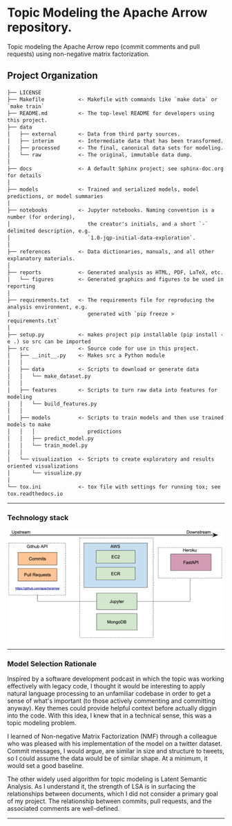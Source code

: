 Topic Modeling the Apache Arrow repository.
==============================

Topic modeling the Apache Arrow repo (commit comments and pull requests) using non-negative matrix factorization.

Project Organization
------------

    ├── LICENSE
    ├── Makefile           <- Makefile with commands like `make data` or `make train`
    ├── README.md          <- The top-level README for developers using this project.
    ├── data
    │   ├── external       <- Data from third party sources.
    │   ├── interim        <- Intermediate data that has been transformed.
    │   ├── processed      <- The final, canonical data sets for modeling.
    │   └── raw            <- The original, immutable data dump.
    │
    ├── docs               <- A default Sphinx project; see sphinx-doc.org for details
    │
    ├── models             <- Trained and serialized models, model predictions, or model summaries
    │
    ├── notebooks          <- Jupyter notebooks. Naming convention is a number (for ordering),
    │                         the creator's initials, and a short `-` delimited description, e.g.
    │                         `1.0-jqp-initial-data-exploration`.
    │
    ├── references         <- Data dictionaries, manuals, and all other explanatory materials.
    │
    ├── reports            <- Generated analysis as HTML, PDF, LaTeX, etc.
    │   └── figures        <- Generated graphics and figures to be used in reporting
    │
    ├── requirements.txt   <- The requirements file for reproducing the analysis environment, e.g.
    │                         generated with `pip freeze > requirements.txt`
    │
    ├── setup.py           <- makes project pip installable (pip install -e .) so src can be imported
    ├── src                <- Source code for use in this project.
    │   ├── __init__.py    <- Makes src a Python module
    │   │
    │   ├── data           <- Scripts to download or generate data
    │   │   └── make_dataset.py
    │   │
    │   ├── features       <- Scripts to turn raw data into features for modeling
    │   │   └── build_features.py
    │   │
    │   ├── models         <- Scripts to train models and then use trained models to make
    │   │   │                 predictions
    │   │   ├── predict_model.py
    │   │   └── train_model.py
    │   │
    │   └── visualization  <- Scripts to create exploratory and results oriented visualizations
    │       └── visualize.py
    │
    └── tox.ini            <- tox file with settings for running tox; see tox.readthedocs.io

--------

### Technology stack
<p align="center">
  <img src="/images/stack.png" width="550" title="hover text">
</p>
 
 --------

### Model Selection Rationale
<p>Inspired by a software development podcast in which the topic was working effectively with legacy code, I thought it would be interesting to apply natural language processing to an unfamiliar codebase in order to get a sense of what's important (to those actively commenting and committing anyway). Key themes could provide helpful context before actually diggin into the code. With this idea, I knew that in a technical sense, this was a topic modeling problem.</p>
<p>I learned of Non-negative Matrix Factorization (NMF) through a colleague who was pleased with his implementation of the model on a twitter dataset. Commit messages, I would argue, are similar in size and structure to tweets, so I could assume the data would be of similar shape. At a minimum, it would set a good baseline.  </p>
<p>The other widely used algorithm for topic modeling is Latent Semantic Analysis. As I understand it, the strength of LSA is in surfacing the relationships between documents, which I did not consider a primary goal of my project. The relationship between commits, pull requests, and the associated comments are well-defined.</p>

 --------

